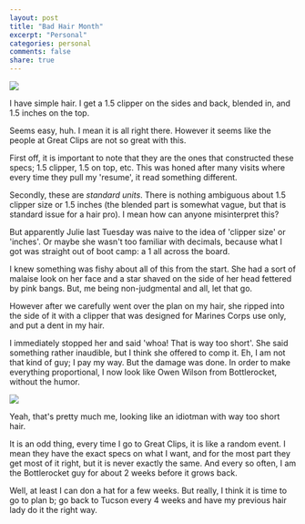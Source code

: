 ```yaml
---
layout: post
title: "Bad Hair Month"
excerpt: "Personal"
categories: personal
comments: false
share: true
---
```


![](http://ecx.images-amazon.com/images/I/41pRuSWMR4L._AC_UL320_SR240,320_.jpg)


I have simple hair. I get a 1.5 clipper on the sides and back, blended in, and 1.5 inches on the top.

Seems easy, huh. I mean it is all right there. However it seems like the people at Great Clips are not so great with this.


First off, it is important to note that they are the ones that constructed these specs; 1.5 clipper, 1.5 on top, etc. This was honed after many visits where every time they pull my 'resume', it read something different.

Secondly, these are *standard units*. There is nothing ambiguous about 1.5 clipper size or 1.5 inches (the blended part is somewhat vague, but that is standard issue for a hair pro). I mean how can anyone misinterpret this?

But apparently Julie last Tuesday was naive to the idea of 'clipper size' or 'inches'. Or maybe she wasn't too familiar with decimals, because what I got was straight out of boot camp: a 1 all across the board. 


I knew something was fishy about all of this from the start. She had a sort of malaise look on her face and a star shaved on the side of her head fettered by pink bangs. But, me being non-judgmental and all, let that go. 


However after we carefully went over the plan on my hair, she ripped into the side of it with a clipper that was designed for Marines Corps use only, and put a dent in my hair.


I immediately stopped her and said 'whoa! That is way too short'. She said something rather inaudible, but I think she offered to comp it. Eh, I am not that kind of guy; I pay my way. But the damage was done. In order to make everything proportional, I now look like Owen Wilson from Bottlerocket, without the humor.


![](https://s-media-cache-ak0.pinimg.com/originals/8b/b6/ef/8bb6ef3647bca85d6ab49a987ca7a23d.jpg)


Yeah, that's pretty much me, looking like an idiotman with way too short hair.



It is an odd thing, every time I go to Great Clips, it is like a random event. I mean they have the exact specs on what I want, and for the most part they get most of it right, but it is never exactly the same. And every so often, I am the Bottlerocket guy for about 2 weeks before it grows back. 


Well, at least I can don a hat for a few weeks. But really, I think it is time to go to plan b; go back to Tucson every 4 weeks and have my previous hair lady do it the right way. 







